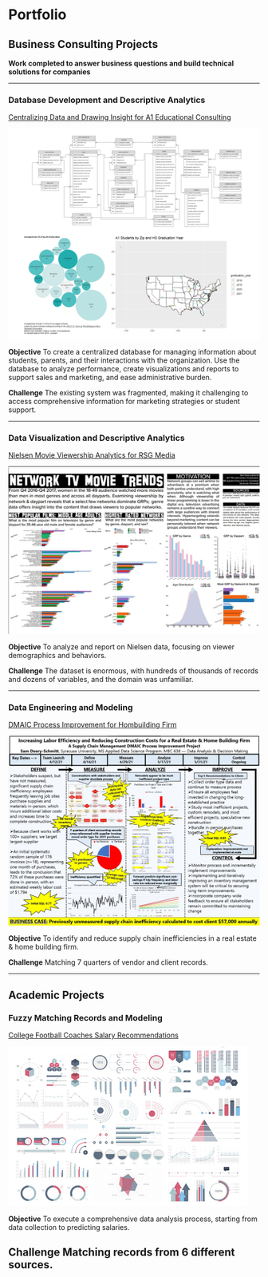 # Portfolio

## Business Consulting Projects
**Work completed to answer business questions and build technical solutions for companies**

---
### Database Development and Descriptive Analytics

[Centralizing Data and Drawing Insight for A1 Educational Consulting](https://github.com/sampds/consulting-mssql-server-database-development-descriptive-analytics)

[<img src="images/a1_thumbnail.png?raw=true">](/pdf/Deery-Schmitt_Samuel_Developing_a_Database_to_Support_A1_College_Prep_Sales_Marketing_and_Administration.pdf)

**Objective**
To create a centralized database for managing information about students, parents, and their interactions with the organization.
Use the database to analyze performance, create visualizations and reports to support sales and marketing, and ease administrative burden.

**Challenge**
The existing system was fragmented, making it challenging to access comprehensive information for marketing strategies or student support.

---
### Data Visualization and Descriptive Analytics

[Nielsen Movie Viewership Analytics for RSG Media](https://github.com/sampds/network-television-movie-trend-analysis)

[<img src="images/nielsen_thumbnail.jpg?raw=true">](/pdf/Deery-Schmitt_Samuel_Nielsen_Analysis_Poster.pdf)

**Objective** 
To analyze and report on Nielsen data, focusing on viewer demographics and behaviors.

**Challenge**
The dataset is enormous, with hundreds of thousands of records and dozens of variables, and the domain was unfamiliar.

---
### Data Engineering and Modeling

[DMAIC Process Improvement for Hombuilding Firm](/pdf/Deery-Schmitt_Samuel_DMAIC_Process_Improvement_Project.pdf)

[<img src="images/DMAIC_thumbnail.jpg?raw=true">](/images/DMAIC_thumbnail.jpg)

**Objective** 
To identify and reduce supply chain inefficiencies in a real estate & home building firm.

**Challenge**
Matching 7 quarters of vendor and client records.

---
## Academic Projects

### Fuzzy Matching Records and Modeling

[College Football Coaches Salary Recommendations](https://github.com/sampds/fuzzy-matching-college-football)

<img src="images/dummy_thumbnail.jpg?raw=true"/>

**Objective** 
To execute a comprehensive data analysis process, starting from data collection to predicting salaries.

**Challenge**
Matching records from 6 different sources.
---